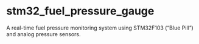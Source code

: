 # stm32_fuel_pressure_gauge
A real-time fuel pressure monitoring system using STM32F103 (“Blue Pill”) and analog pressure sensors.
